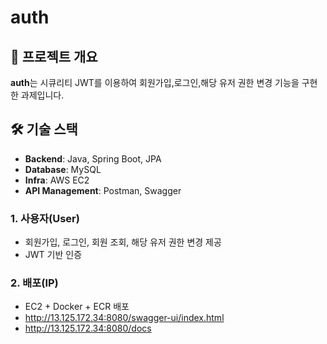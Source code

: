 # auth

## 📌 프로젝트 개요

**auth**는 시큐리티 JWT를 이용하여 회원가입,로그인,해당 유저 권한 변경 기능을 구현한 과제입니다.

## 🛠️ 기술 스택

- **Backend**: Java, Spring Boot, JPA
- **Database**: MySQL
- **Infra**: AWS EC2
- **API Management**: Postman, Swagger

### 1. 사용자(User)

- 회원가입, 로그인, 회원 조회, 해당 유저 권한 변경 제공
- JWT 기반 인증 

### 2. 배포(IP)
- EC2 + Docker + ECR 배포
- http://13.125.172.34:8080/swagger-ui/index.html
- http://13.125.172.34:8080/docs

